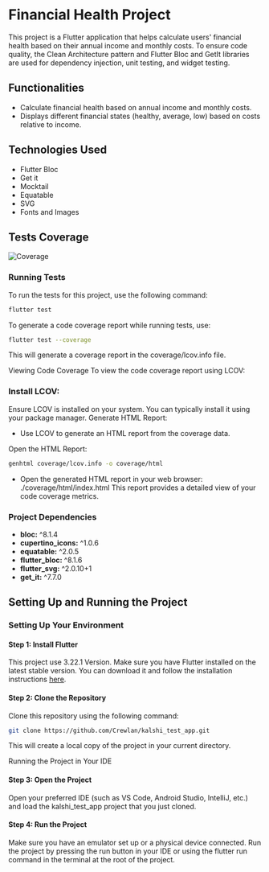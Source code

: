 # Financial Health Project

This project is a Flutter application that helps calculate users' financial health based on their annual income and monthly costs. To ensure code quality, the Clean Architecture pattern and Flutter Bloc and GetIt libraries are used for dependency injection, unit testing, and widget testing.

## Functionalities

- Calculate financial health based on annual income and monthly costs.
- Displays different financial states (healthy, average, low) based on costs relative to income.

## Technologies Used

- Flutter Bloc
- Get it
- Mocktail
- Equatable
- SVG
- Fonts and Images

## Tests Coverage
![Coverage](https://drive.google.com/uc?id=1MGSqhVU0BzMGQSV3Ak3A0D4ITNLaUrWp)

### Running Tests
To run the tests for this project, use the following command:

```bash
flutter test
```
To generate a code coverage report while running tests, use:

```bash
flutter test --coverage
```
This will generate a coverage report in the coverage/lcov.info file.

Viewing Code Coverage
To view the code coverage report using LCOV:

### Install LCOV:

Ensure LCOV is installed on your system. You can typically install it using your package manager.
Generate HTML Report:

- Use LCOV to generate an HTML report from the coverage data.

Open the HTML Report:
```bash
genhtml coverage/lcov.info -o coverage/html
````
- Open the generated HTML report in your web browser:
./coverage/html/index.html
This report provides a detailed view of your code coverage metrics.

### Project Dependencies

- **bloc:** ^8.1.4
- **cupertino_icons:** ^1.0.6
- **equatable:** ^2.0.5
- **flutter_bloc:** ^8.1.6
- **flutter_svg:** ^2.0.10+1
- **get_it:** ^7.7.0

## Setting Up and Running the Project

### Setting Up Your Environment

#### Step 1: Install Flutter

This project use 3.22.1 Version.
Make sure you have Flutter installed on the latest stable version. You can download it and follow the installation instructions [here](https://flutter.dev/docs/get-started/install).

#### Step 2: Clone the Repository

Clone this repository using the following command:

```bash
git clone https://github.com/Crewlan/kalshi_test_app.git

```
This will create a local copy of the project in your current directory.

Running the Project in Your IDE
#### Step 3: Open the Project
Open your preferred IDE (such as VS Code, Android Studio, IntelliJ, etc.) and load the kalshi_test_app project that you just cloned.

#### Step 4: Run the Project
Make sure you have an emulator set up or a physical device connected.
Run the project by pressing the run button in your IDE or using the flutter run command in the terminal at the root of the project.

